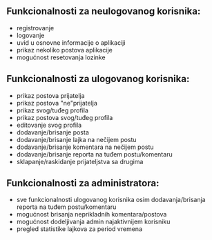 ## Funkcionalnosti za neulogovanog korisnika:
- registrovanje
- logovanje
- uvid u osnovne informacije o aplikaciji
- prikaz nekoliko postova aplikacije
- mogućnost resetovanja lozinke
## Funkcionalnosti za ulogovanog korisnika:
- prikaz postova prijatelja
- prikaz postova "ne"prijatelja
- prikaz svog/tuđeg profila
- prikaz postova svog/tuđeg profila
- editovanje svog profila
- dodavanje/brisanje posta
- dodavanje/brisanje lajka na nečijem postu
- dodavanje/brisanje komentara na nečijem postu
- dodavanje/brisanje reporta na tuđem postu/komentaru
- sklapanje/raskidanje prijateljstva sa drugima
## Funkcionalnosti za administratora:
- sve funkcionalnosti ulogovanog korisnika osim dodavanja/brisanja reporta na tuđem postu/komentaru
- mogućnost brisanja neprikladnih komentara/postova
- mogućnost dodeljivanja admin najaktivnijem korisniku
- pregled statistike lajkova za period vremena
